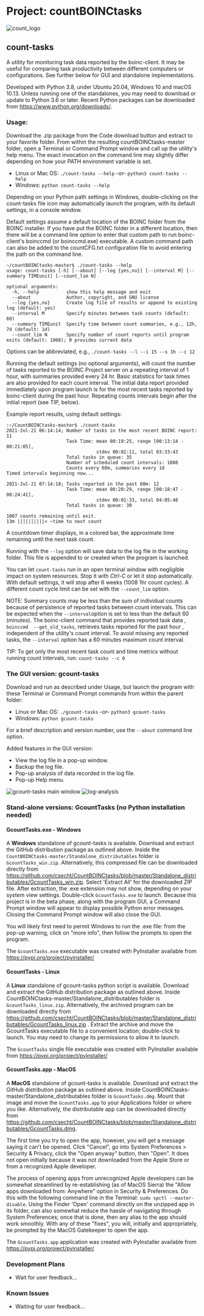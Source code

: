 # Project: countBOINCtasks

![count_logo](images/count_logo_sm.png)
## count-tasks

A utility for monitoring task data reported by the boinc-client. 
It may be useful for comparing task productivity between different computers or configurations. See further below for GUI and standalone implementations.

Developed with Python 3.8, under Ubuntu 20.04, Windows 10 and macOS 10.13. Unless running one of the standalones, you may need to download or update to Python 3.6 or later. Recent Python packages can be downloaded from https://www.python.org/downloads/.

### Usage:  
Download the .zip package from the Code download button and extract to your
 favorite folder. From within the resulting countBOINCtasks-master folder, open a Terminal or Command Prompt window and call up the utility's help menu. The exact invocation on the command line may slightly differ depending on how your PATH environment variable is set.
<ul>
<li>Linux or Mac OS: <code>./count-tasks --help</code> -or- <code>python3 count-tasks --help</code></li>
<li>Windows: <code>python count-tasks --help</code></li>
</ul>
Depending on your Python path settings in Windows, double-clicking on 
the count-tasks file icon may automatically launch the program, with its default settings, in a console window.

Default settings assume a default location of the BOINC folder from the
 BOINC installer. If you have put the BOINC folder in a different location,
  then there will be a command line option to enter that custom path to run
   boinc-client's boinccmd (or boinccmd.exe) executable. A custom command
    path can also be added to the countCFG.txt configuration file to avoid
     entering the path on the command line.
```
~/countBOINCtasks-master$ ./count-tasks --help
usage: count-tasks [-h] [--about] [--log {yes,no}] [--interval M] [--summary TIMEunit] [--count_lim N]

optional arguments:
  -h, --help          show this help message and exit
  --about             Author, copyright, and GNU license
  --log {yes,no}      Create log file of results or append to existing log (default: yes)
  --interval M        Specify minutes between task counts (default: 60)
  --summary TIMEunit  Specify time between count summaries, e.g., 12h, 7d (default: 1d)
  --count_lim N       Specify number of count reports until program exits (default: 1008); 0 provides current data

```
Options can be abbreviated, e.g., `./count-tasks --l --i 15 --s 1h --c 12`

Running the default settings (no optional arguments), will count the
 number of tasks reported to the BOINC Project server on a repeating
  interval of 1 hour, with summaries provided every 24 hr. Basic statistics
   for task times are also provided for each count interval. The initial
    data report provided immediately upon program launch is for the most recent
     tasks reported by boinc-client during the past hour. Repeating
      counts intervals begin after the initial report (see TIP, below).

Example report results, using default settings:

```
:~/CountBOINCtasks-master$ ./count-tasks
2021-Jul-21 06:14:14; Number of tasks in the most recent BOINC report: 11
                      Task Time: mean 00:19:25, range [00:13:14 - 00:21:05],
                                 stdev 00:02:11, total 03:33:43
                      Total tasks in queue: 35
                      Number of scheduled count intervals: 1008
                      Counts every 60m, summaries every 1d
Timed intervals beginning now...

2021-Jul-21 07:14:18; Tasks reported in the past 60m: 12
                      Task Time: mean 00:20:29, range [00:18:47 - 00:24:41],
                                 stdev 00:01:33, total 04:05:48
                      Total tasks in queue: 30

1007 counts remaining until exit.
13m ||||||||||< ~time to next count
```

A countdown timer displays, in a colored bar, the approximate time remaining until the next task count.
 
Running with the `--log` option will save data to the log file in the
 working folder. This file is appended to or created when the program is
  launched.

You can let `count-tasks` run in an open terminal window with negligible
 impact on system resources. Stop it with *Ctrl-C* or let it stop
  automatically.  With default settings, it will stop after 6 weeks (1008
   1hr count cycles). A different count cycle limit can be set with the
    `--count_lim` option.

NOTE: Summary counts may be less than the sum of individual counts because
 of persistence of reported tasks between count intervals. This can be
  expected when the `--interval`option is set to less than the default 60
   (minutes). The boinc-client command that provides reported task data
   , `boinccmd  --get_old_tasks`, retrieves tasks reported for the past hour
   , independent of the utility's count interval. To avoid missing any
    reported tasks, the `--interval` option has a 60 minutes maximum count
     interval.

TIP: To get only the most recent task count and time metrics without
 running count intervals, run:  `count-tasks --c 0`

### The GUI version: gcount-tasks
Download and run as described under Usage, but launch the program with these Terminal or Command Prompt commands from within the parent folder:
<ul>
<li>Linux or Mac OS: <code>./gcount-tasks</code> -or- <code>python3 gcount-tasks</code></li>
<li>Windows: <code>python gcount-tasks</code></li>
</ul>

For a brief description and version number, use the `--about` command line option.

Added features in the GUI version:
<ul>
<li>View the log file in a pop-up window.</li>
<li>Backup the log file.</li>
<li>Pop-up analysis of data recorded in the log file.</li>
<li>Pop-up Help menu.</li>
</ul>

![gcount-tasks main window](images/gcount-tasks_scrnshot.png)
![log-analysis](images/gcount-tasks_analysis.png)

### Stand-alone versions: GcountTasks (no Python installation needed)
#### GcountTasks.exe - Windows
A **Windows** standalone of gcount-tasks is available. Download and extract the GitHub distribution package as outlined above. Inside the `CountBOINCtasks-master/Standalone_distributables` folder is `GcountTasks_win.zip`. Alternatively, this compressed file can be downloaded directly from  https://github.com/csecht/CountBOINCtasks/blob/master/Standalone_distributables/GcountTasks_win.zip. Select 'Extract All' for the downloaded ZIP file. After extraction, the .exe extension may not show, depending on your system view settings. Double-click `GcountTasks.exe` to launch. Because this project is in the beta phase, along with the program GUI, a Command Prompt window will appear to display possible Python error messages. Closing the Command Prompt window will also close the GUI.

You will likely first need to permit Windows to run the .exe file: from the pop-up warning, click on "more info", then follow the prompts to open the program. 

The `GcountTasks.exe` executable was created with PyInstaller available from https://pypi.org/project/pyinstaller/

#### GcountTasks - Linux
A **Linux** standalone of gcount-tasks python script is available.  Download and extract the GitHub distribution package as outlined above. Inside CountBOINCtasks-master/Standalone_distributables folder is `GcountTasks_linux.zip`. Alternatively, the archived program can be downloaded directly from https://github.com/csecht/CountBOINCtasks/blob/master/Standalone_distributables/GcountTasks_linux.zip . Extract the archive and move the GcountTasks executable file to a convenient location; double-click to launch. You may need to change its permissions to allow it to launch.

The `GcountTasks` single file executable was created with PyInstaller available from https://pypi.org/project/pyinstaller/

#### GcountTasks.app - MacOS
A **MacOS** standalone of gcount-tasks is available. Download and extract the GitHub distribution package as outlined above. Inside CountBOINCtasks-master/Standalone_distributables folder is `GcountTasks.dmg`. Mount that image and move the `GcountTasks.app` to your Applications folder or where you like. Alternatively, the distributable app can be downloaded directly from https://github.com/csecht/CountBOINCtasks/blob/master/Standalone_distributables/GcountTasks.dmg.

The first time you try to open the app, however, you will get a message saying it can't be opened. Click "Cancel", go into System Preferences > Security & Privacy, click the "Open anyway" button, then "Open". It does not open initially because it was not downloaded from the Apple Store or from a recognized Apple developer. 

The process of opening apps from unrecognized Apple developers can be somewhat streamlined by re-establishing (as of MacOS Sierra) the "Allow apps downloaded from: Anywhere" option in Security & Preferences. Do this with the following command line in the Terminal: `sudo spctl --master-disable`. Using the Finder 'Open' command directly on the unzipped app in its folder, can also somewhat reduce the hassle of navigating through System Preferences; once that is done, then any alias to the app should work smoothly. With any of these "fixes", you will, initially and appropriately, be prompted by the MacOS Gatekeeper to open the app. 

The `GcountTasks.app` application was created with PyInstaller available from https://pypi.org/project/pyinstaller/

### Development Plans
* Wait for user feedback...

### Known Issues
* Waiting for user feedback...

